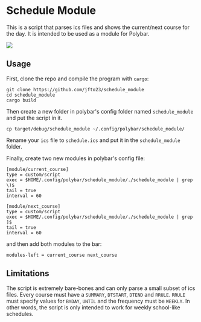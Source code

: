 # Schedule Module

This is a script that parses ics files and shows the current/next course
for the day. It is intended to be used as a module for Polybar.

![](https://raw.githubusercontent.com/jfto23/personal_website/gh-pages/assets/images/schedule_module_pic.png)

## Usage

First, clone the repo and compile the program with `cargo`:

```
git clone https://github.com/jfto23/schedule_module
cd schedule_module
cargo build
```

Then create a new folder in polybar's config folder named `schedule_module` and
put the script in it.

```
cp target/debug/schedule_module ~/.config/polybar/schedule_module/
```

Rename your `ics` file to `schedule.ics` and put it in the `schedule_module` folder.


Finally, create two new modules in polybar's config file:

```
[module/current_course]
type = custom/script
exec = $HOME/.config/polybar/schedule_module/./schedule_module | grep \)$
tail = true
interval = 60

[module/next_course]
type = custom/script
exec = $HOME/.config/polybar/schedule_module/./schedule_module | grep ]$
tail = true
interval = 60
```

and then add both modules to the bar:

```
modules-left = current_course next_course
```

## Limitations

The script is extremely bare-bones and can only parse a small subset of ics
files. Every course must have a `SUMMARY`, `DTSTART`, `DTEND` and `RRULE`.
`RRULE` must specify values for `BYDAY`, `UNTIL` and the frequency must be
`WEEKLY`. In other words, the script is only intended to work for weekly
school-like schedules.
